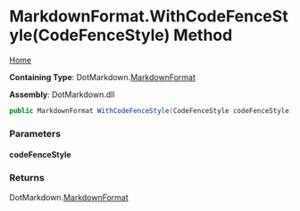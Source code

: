 <a name="_top"></a>

# MarkdownFormat\.WithCodeFenceStyle\(CodeFenceStyle\) Method

[Home](../../../README.md#_top)

**Containing Type**: DotMarkdown\.[MarkdownFormat](../README.md#_top)

**Assembly**: DotMarkdown\.dll

```csharp
public MarkdownFormat WithCodeFenceStyle(CodeFenceStyle codeFenceStyle)
```

### Parameters

#### codeFenceStyle

### Returns

DotMarkdown\.[MarkdownFormat](../README.md#_top)

